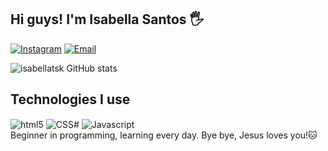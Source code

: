## Hi guys! I'm Isabella Santos 🖐️ 
[![Instagram](https://img.shields.io/badge/Instagram-E4405F?style=for-the-badge&logo=instagram&logoColor=white)](https://www.instagram.com/ysa.tsk)
[![Email](https://img.shields.io/badge/Gmail-D14836?style=for-the-badge&logo=gmail&logoColor=white)](mailto:isabella.dssantoos@gmail.com)

![isabellatsk GitHub stats](https://github-readme-stats.vercel.app/api?username=isabellatsk&show_icons=true&theme=synthwave)

## Technologies I use

<div style="display: inline_block">
  <img align="center" alt="html5" src="https://img.shields.io/badge/HTML5-E34F26?style=for-the-badge&logo=html5&logoColor=white"/>
  <img align="center" alt="CSS#" src="https://img.shields.io/badge/CSS3-1572B6?style=for-the-badge&logo=css3&logoColor=white"/>
  <img align="center" alt="Javascript" src="https://img.shields.io/badge/JavaScript-F7DF1E?style=for-the-badge&logo=javascript&logoColor=black"/>
</div>
Beginner in programming, learning every day. Bye bye, Jesus loves you!🐱
